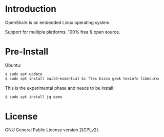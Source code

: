 
# Introduction

OpenShark is an embedded Linux operating system.

Support for multiple platforms. 100% free & open source.


# Pre-Install

Ubuntu:

```bash
$ sudo apt update
$ sudo apt install build-essential bc flex bison gawk texinfo libncurses-dev libelf-dev libssl-dev
```

This is the experimental phase and needs to be install:

```bash
$ sudo apt install jq qemu
```


# License 

GNU General Public License version 2(GPLv2).
